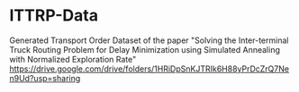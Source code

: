 # ITTRP-Data
Generated Transport Order Dataset of the paper "Solving the Inter-terminal Truck Routing Problem for Delay Minimization using Simulated Annealing with Normalized  Exploration Rate"
https://drive.google.com/drive/folders/1HRiDpSnKJTRIk6H88yPrDcZrQ7Nen9Ud?usp=sharing
